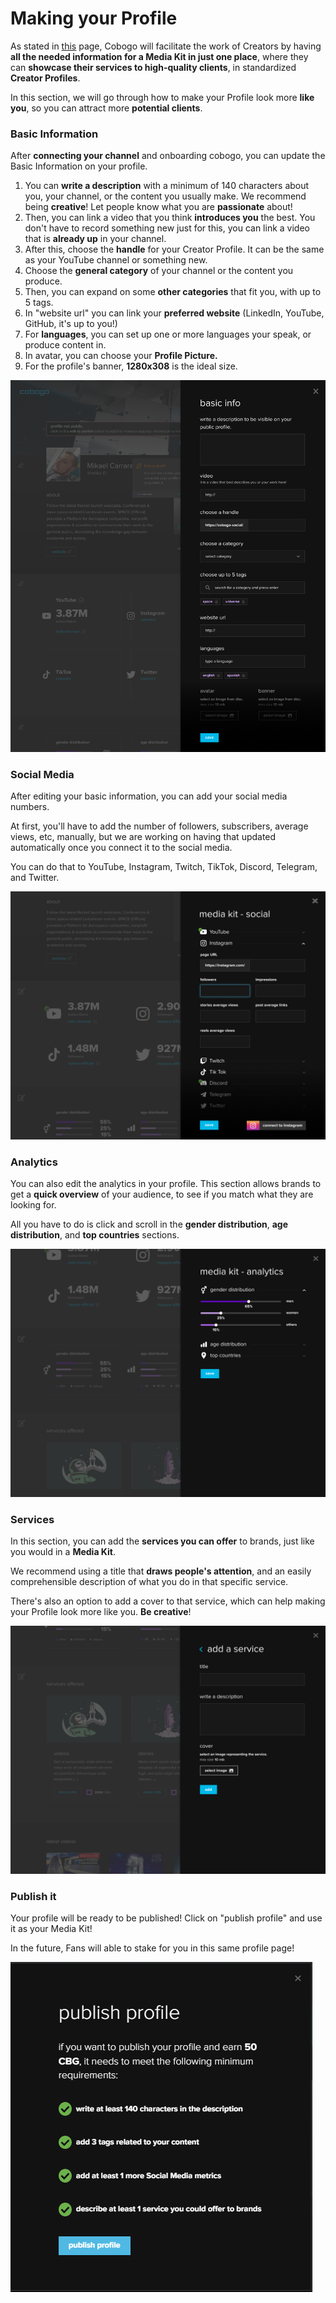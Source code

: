 # Making your Profile

As stated in [this](../overview/how-it-works/creator-profiles.md) page, Cobogo will facilitate the work of Creators by having **all the needed information for a Media Kit in just one place**, where they can **showcase their services to high-quality clients**, in standardized **Creator Profiles**.

In this section, we will go through how to make your Profile look more **like you**, so you can attract more **potential clients**.

### Basic Information

After **connecting your channel** and onboarding cobogo, you can update the Basic Information on your profile.&#x20;

1. You can **write a description** with a minimum of 140 characters about you, your channel, or the content you usually make. We recommend being **creative**! Let people know what you are **passionate** about!
2. Then, you can link a video that you think **introduces you** the best. You don't have to record something new just for this, you can link a video that is **already up** in your channel.
3. After this, choose the **handle** for your Creator Profile. It can be the same as your YouTube channel or something new.
4. Choose the **general category** of your channel or the content you produce.
5. Then, you can expand on some **other categories** that fit you, with up to 5 tags.
6. In "website url" you can link your **preferred website** (LinkedIn, YouTube, GitHub, it's up to you!)
7. For **languages**, you can set up one or more languages your speak, or produce content in.
8. In avatar, you can choose your **Profile Picture.**
9. For the profile's banner, **1280x308** is the ideal size.

![](<../.gitbook/assets/Profile v3 - Modal - Basic Infos (1).png>)

### Social Media

After editing your basic information, you can add your social media numbers.&#x20;

At first, you'll have to add the number of followers, subscribers, average views, etc, manually, but we are working on having that updated automatically once you connect it to the social media.

You can do that to YouTube, Instagram, Twitch, TikTok, Discord, Telegram, and Twitter.

![](<../.gitbook/assets/Profile v3 - Modal - Media Kit - Social (1).png>)

### Analytics

You can also edit the analytics in your profile. This section allows brands to get a **quick overview** of your audience, to see if you match what they are looking for.

All you have to do is click and scroll in the **gender distribution**, **age distribution**, and **top countries** sections.

![](<../.gitbook/assets/Profile v3 - Modal - Media Kit - Analytics - 01.png>)

### Services

In this section, you can add the **services you can offer** to brands, just like you would in a **Media Kit**.&#x20;

We recommend using a title that **draws people's attention**, and an easily comprehensible description of what you do in that specific service.&#x20;

There's also an option to add a cover to that service, which can help making your Profile look more like you. **Be creative**!

![](<../.gitbook/assets/Profile v3 - Modal - New Service (1).png>)

### Publish it

Your profile will be ready to be published! Click on "publish profile" and use it as your Media Kit!

In the future, Fans will able to stake for you in this same profile page!

![](../.gitbook/assets/10.PNG)
